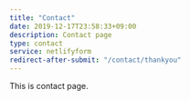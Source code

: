 ```yaml
---
title: "Contact"
date: 2019-12-17T23:58:33+09:00
description: Contact page
type: contact
service: netlifyform
redirect-after-submit: "/contact/thankyou"
---
```


This is contact page.
